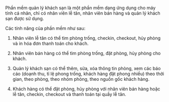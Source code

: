 Phần mềm quản lý khách sạn là một phần mềm dạng ứng dụng cho máy tính cá nhân, chỉ có nhân viên lễ tân, nhân viên bán hàng và quản lý khách sạn được sử dụng.

Các tính năng của phần mềm như sau:

  1. Nhân viên lễ tân có thể tìm phòng trống, checkin, checkout, hủy phòng và in hóa đơn thanh toán cho khách.
  
  2. Nhân viên bán hàng có thể tìm phòng trống, đặt phòng, hủy phòng cho khách.
  
  3. Quản lý khách sạn có thể thêm, sửa, xóa thông tin phòng, xem các báo cáo (doạnh thu, tỉ lệ phong trống, khách hàng đặt phong nhiều) theo thời gian, theo phòng, theo nhóm phòng, theo nguồn gốc khách hàng.
  
  4. Khách hàng có thể đặt phòng, hủy phòng với nhân viên bán hàng hoặc lễ tân, checkin, checkout và thanh toán tại quầy lễ tân.

